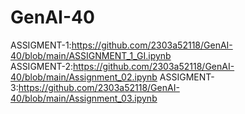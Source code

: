 # GenAI-40                                                                
ASSIGMENT-1:https://github.com/2303a52118/GenAI-40/blob/main/ASSIGNMENT_1_GI.ipynb                                               
ASSIGMENT-2:https://github.com/2303a52118/GenAI-40/blob/main/Assignment_02.ipynb                                                 ASSIGMENT-3:https://github.com/2303a52118/GenAI-40/blob/main/Assignment_03.ipynb                                                       
